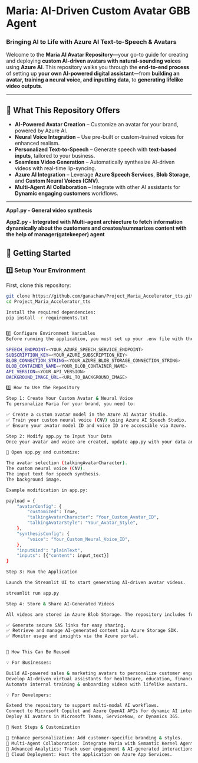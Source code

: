 # **Maria: AI-Driven Custom Avatar GBB Agent**
### Bringing AI to Life with Azure AI Text-to-Speech & Avatars  

Welcome to the **Maria AI Avatar Repository**—your go-to guide for creating and deploying **custom AI-driven avatars with natural-sounding voices** using **Azure AI**. This repository walks you through the **end-to-end process** of setting up **your own AI-powered digital assistant**—from **building an avatar, training a neural voice, and inputting data**, to **generating lifelike video outputs**.

---

## 🚀 **What This Repository Offers**
- **AI-Powered Avatar Creation** – Customize an avatar for your brand, powered by Azure AI.
- **Neural Voice Integration** – Use pre-built or custom-trained voices for enhanced realism.
- **Personalized Text-to-Speech** – Generate speech with **text-based inputs**, tailored to your business.
- **Seamless Video Generation** – Automatically synthesize AI-driven videos with real-time lip-syncing.
- **Azure AI Integration** – Leverage **Azure Speech Services**, **Blob Storage**, and **Custom Neural Voices (CNV)**.
- **Multi-Agent AI Collaboration** – Integrate with other AI assistants for **Dynamic engaging customers** workflows.

---

**App1.py - General video synthesis**


**App2.py - Integrated with Multi-agent archiecture to fetch information dynamically about the customers and creates/summarizes content with the help of manager(gatekeeper) agent**

## 🔧 **Getting Started**

### **1️⃣ Setup Your Environment**
First, clone this repository:
```bash
git clone https://github.com/ganachan/Project_Maria_Accelerator_tts.git
cd Project_Maria_Accelerator_tts

Install the required dependencies:
pip install -r requirements.txt


2️⃣ Configure Environment Variables
Before running the application, you must set up your .env file with the following environment variables:

SPEECH_ENDPOINT=<YOUR_AZURE_SPEECH_SERVICE_ENDPOINT>
SUBSCRIPTION_KEY=<YOUR_AZURE_SUBSCRIPTION_KEY>
BLOB_CONNECTION_STRING=<YOUR_AZURE_BLOB_STORAGE_CONNECTION_STRING>
BLOB_CONTAINER_NAME=<YOUR_BLOB_CONTAINER_NAME>
API_VERSION=<YOUR_API_VERSION>
BACKGROUND_IMAGE_URL=<URL_TO_BACKGROUND_IMAGE>

3️⃣ How to Use the Repository

Step 1: Create Your Custom Avatar & Neural Voice
To personalize Maria for your brand, you need to:

✅ Create a custom avatar model in the Azure AI Avatar Studio.
✅ Train your custom neural voice (CNV) using Azure AI Speech Studio.
✅ Ensure your avatar model ID and voice ID are accessible via Azure.

Step 2: Modify app.py to Input Your Data
Once your avatar and voice are created, update app.py with your data and configurations.

🔹 Open app.py and customize:

The avatar selection (talkingAvatarCharacter).
The custom neural voice (CNV).
The input text for speech synthesis.
The background image.

Example modification in app.py:

payload = {
    "avatarConfig": {
        "customized": True,
        "talkingAvatarCharacter": "Your_Custom_Avatar_ID",
        "talkingAvatarStyle": "Your_Avatar_Style",
    },
    "synthesisConfig": {
        "voice": "Your_Custom_Neural_Voice_ID",
    },
    "inputKind": "plainText",
    "inputs": [{"content": input_text}]
}

Step 3: Run the Application

Launch the Streamlit UI to start generating AI-driven avatar videos.

streamlit run app.py

Step 4: Store & Share AI-Generated Videos

All videos are stored in Azure Blob Storage. The repository includes functions to:

✅ Generate secure SAS links for easy sharing.
✅ Retrieve and manage AI-generated content via Azure Storage SDK.
✅ Monitor usage and insights via the Azure portal.


🎯 How This Can Be Reused

💡 For Businesses:

Build AI-powered sales & marketing avatars to personalize customer engagement.
Develop AI-driven virtual assistants for healthcare, education, finance, or retail.
Automate internal training & onboarding videos with lifelike avatars.

💡 For Developers:

Extend the repository to support multi-modal AI workflows.
Connect to Microsoft Copilot and Azure OpenAI APIs for dynamic AI interactions.
Deploy AI avatars in Microsoft Teams, ServiceNow, or Dynamics 365.

🚀 Next Steps & Customization

🔹 Enhance personalization: Add customer-specific branding & styles.
🔹 Multi-Agent Collaboration: Integrate Maria with Semantic Kernel Agents.
🔹 Advanced Analytics: Track user engagement & AI-generated interactions.
🔹 Cloud Deployment: Host the application on Azure App Services.


